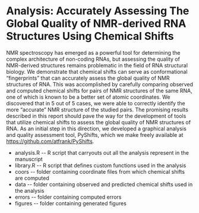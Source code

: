 # Analysis: Accurately Assessing The Global Quality of NMR-derived RNA Structures Using Chemical Shifts

NMR spectroscopy has emerged as a powerful tool for determining the complex architecture of non-coding RNAs, but assessing the quality of NMR-derived structures remains problematic in the field of RNA structural biology. We demonstrate that chemical shifts can serve as conformational “fingerprints” that can accurately assess the global quality of NMR structures of RNA. This was accomplished by carefully comparing observed and computed chemical shifts for pairs of NMR structures of the same RNA, one of which is known to be a better set of atomic coordinates. We discovered that in 5 out of 5 cases, we were able to correctly identify the more “accurate” NMR structure of the studied pairs. The promising results described in this report should pave the way for the development of tools that utilize chemical shifts to assess the global quality of NMR structures of RNA. As an initial step in this direction, we developed a graphical analysis and quality assessment tool, PyShifts, which we make freely available at https://github.com/atfrank/PyShifts.

- analysis.R -- R script that carryouts out all the analysis represent in the manuscript
- library.R -- R script that defines custom functions used in the analysis
- coors -- folder containing coordinate files from which chemical shifts are computed
- data -- folder containing observed and predicted chemical shifts used in the analysis
- errors -- folder containing computed errors
- figures -- folder containing generated figures